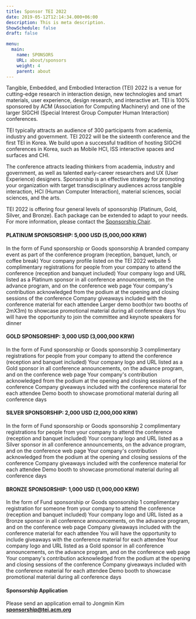 ```yaml
---
title: Sponsor TEI 2022
date: 2019-05-12T12:14:34.000+06:00
description: This is meta description.
ShowSchedule: false
draft: false

menu:
  main:
    name: SPONSORS
    URL: about/sponsors
    weight: 4
    parent: about
---
```


Tangible, Embedded, and Embodied Interaction (TEI) 2022 is a venue for cutting-edge research in interaction design, new technologies and smart materials, user experience, design research, and interactive art. TEI is 100% sponsored by ACM (Association for Computing Machinery) and one of the larger SIGCHI (Special Interest Group Computer Human Interaction) conferences.

TEI typically attracts an audience of 300 participants from academia, industry and government. TEI 2022 will be the sixteenth conference and the first TEI in Korea. We build upon a successful tradition of hosting SIGCHI conferences in Korea, such as Mobile HCI, ISS interactive spaces and surfaces and CHI.  

The conference attracts leading thinkers from academia, industry and government, as well as talented early-career researchers and UX (User Experience) designers. Sponsorship is an effective strategy for promoting your organization with target transdisciplinary audiences across tangible interaction, HCI (Human Computer Interaction), material sciences, social sciences, and the arts.

TEI 2022 is offering four general levels of sponsorship (Platinum, Gold, Silver, and Bronze). Each package can be extended to adapt to your needs. For more information, please contact the [Sponsorship Chair](sponsor-chair@tei.acm.org).

#### PLATINUM SPONSORSHIP: 5,000 USD (5,000,000 KRW)
In the form of Fund sponsorship or Goods sponsorship
A branded company event as part of the conference program (reception, banquet, lunch, or coffee break)
Your company profile listed on the TEI 2022 website
5 complimentary registrations for people from your company to attend the conference (reception and banquet included)
Your company logo and URL listed as a Platinum sponsor in all conference announcements, on the advance program, and on the conference web page
Your company's contribution acknowledged from the podium at the opening and closing sessions of the conference
Company giveaways included with the conference material for each attendee
Larger demo booth(or two booths of 2mX3m) to showcase promotional material during all conference days
You will have the opportunity to join the committee and keynote speakers for dinner

#### GOLD SPONSORSHIP: 3,000 USD (3,000,000 KRW)
In the form of Fund sponsorship or Goods sponsorship
3 complimentary registrations for people from your company to attend the conference (reception and banquet included)
Your company logo and URL listed as a Gold sponsor in all conference announcements, on the advance program, and on the conference web page
Your company's contribution acknowledged from the podium at the opening and closing sessions of the conference
Company giveaways included with the conference material for each attendee
Demo booth to showcase promotional material during all conference days

#### SILVER SPONSORSHIP: 2,000 USD (2,000,000 KRW)
In the form of Fund sponsorship or Goods sponsorship
2 complimentary registrations for people from your company to attend the conference (reception and banquet included)
Your company logo and URL listed as a Silver sponsor in all conference announcements, on the advance program, and on the conference web page
Your company's contribution acknowledged from the podium at the opening and closing sessions of the conference
Company giveaways included with the conference material for each attendee
Demo booth to showcase promotional material during all conference days

#### BRONZE SPONSORSHIP: 1,000 USD (1,000,000 KRW)
In the form of Fund sponsorship or Goods sponsorship
1 complimentary registration for someone from your company to attend the conference (reception and banquet included)
Your company logo and URL listed as a Bronze sponsor in all conference announcements, on the advance program, and on the conference web page
Company giveaways included with the conference material for each attendee
You will have the opportunity to include giveaways with the conference material for each attendee
Your company logo and URL listed as a Gold sponsor in all conference announcements, on the advance program, and on the conference web page
Your company's contribution acknowledged from the podium at the opening and closing sessions of the conference
Company giveaways included with the conference material for each attendee
Demo booth to showcase promotional material during all conference days

#### Sponsorship Application
Please send an application email to Jongmin Kim **<sponsorship@tei.acm.org>**
